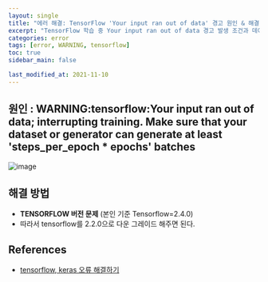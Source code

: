 ```yaml
---
layout: single
title: "에러 해결: TensorFlow 'Your input ran out of data' 경고 원인 & 해결"
excerpt: "TensorFlow 학습 중 Your input ran out of data 경고 발생 조건과 데이터 제너레이터 수정법"
categories: error
tags: [error, WARNING, tensorflow]
toc: true
sidebar_main: false

last_modified_at: 2021-11-10
---
```


## 원인 : WARNING:tensorflow:Your input ran out of data; interrupting training. Make sure that your dataset or generator can generate at least 'steps_per_epoch * epochs' batches

![image](https://user-images.githubusercontent.com/78655692/141137542-8e133a8a-eb07-493c-9609-7c647f91ad65.png)

## 해결 방법

- **TENSORFLOW 버전 문제** (본인 기준 Tensorflow=2.4.0)
- 따라서 tensorflow를 2.2.0으로 다운 그레이드 해주면 된다. 

## References

- [tensorflow, keras 오류 해결하기](https://iambeginnerdeveloper.tistory.com/44)